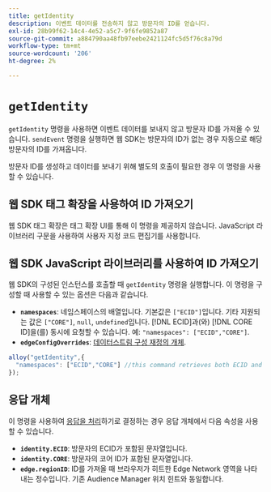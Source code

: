 ```yaml
---
title: getIdentity
description: 이벤트 데이터를 전송하지 않고 방문자의 ID를 얻습니다.
exl-id: 28b99f62-14c4-4e52-a5c7-9f6fe9852a87
source-git-commit: a884790aa48fb97eebe2421124fc5d5f76c8a79d
workflow-type: tm+mt
source-wordcount: '206'
ht-degree: 2%

---
```


# `getIdentity`

`getIdentity` 명령을 사용하면 이벤트 데이터를 보내지 않고 방문자 ID를 가져올 수 있습니다. `sendEvent` 명령을 실행하면 웹 SDK는 방문자의 ID가 없는 경우 자동으로 해당 방문자의 ID를 가져옵니다.

방문자 ID를 생성하고 데이터를 보내기 위해 별도의 호출이 필요한 경우 이 명령을 사용할 수 있습니다.

## 웹 SDK 태그 확장을 사용하여 ID 가져오기

웹 SDK 태그 확장은 태그 확장 UI를 통해 이 명령을 제공하지 않습니다. JavaScript 라이브러리 구문을 사용하여 사용자 지정 코드 편집기를 사용합니다.

## 웹 SDK JavaScript 라이브러리를 사용하여 ID 가져오기

웹 SDK의 구성된 인스턴스를 호출할 때 `getIdentity` 명령을 실행합니다. 이 명령을 구성할 때 사용할 수 있는 옵션은 다음과 같습니다.

* **`namespaces`**: 네임스페이스의 배열입니다. 기본값은 `["ECID"]`입니다. 기타 지원되는 값은 `["CORE"]`, `null`, `undefined`입니다. [!DNL ECID]과(와) [!DNL CORE ID]을(를) 동시에 요청할 수 있습니다. 예: `"namespaces": ["ECID","CORE"]`.
* **`edgeConfigOverrides`**: [데이터스트림 구성 재정의 개체](datastream-overrides.md).

```js
alloy("getIdentity",{
  "namespaces": ["ECID","CORE"] //this command retrieves both ECID and CORE IDs.
});
```

## 응답 개체

이 명령을 사용하여 [응답을 처리](command-responses.md)하기로 결정하는 경우 응답 개체에서 다음 속성을 사용할 수 있습니다.

* **`identity.ECID`**: 방문자의 ECID가 포함된 문자열입니다.
* **`identity.CORE`**: 방문자의 코어 ID가 포함된 문자열입니다.
* **`edge.regionID`**: ID를 가져올 때 브라우저가 히트한 Edge Network 영역을 나타내는 정수입니다. 기존 Audience Manager 위치 힌트와 동일합니다.

